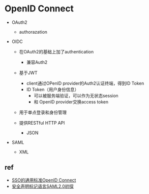 
# OpenID Connect

+ OAuth2
    + authorazation

+ OIDC
    + 在OAuth2的基础上加了authentication
        + 兼容Auth2
    + 基于JWT
        + client通过OPenID provider的Auth2认证终端，得到ID Token
        + ID Token（用户身份信息）
            + 可以被服务端验证，可以作为无状态session
            + 和 OpenID provider交换access token

    + 用于单点登录和身份管理
    + 提供RESTful HTTP API
        + JSON

+ SAML
    + XML


## ref
+ [SSO的通用标准OpenID Connect](https://developer.aliyun.com/article/780006)
+ [安全声明标记语言SAML2.0初探](https://developer.aliyun.com/article/779947?spm=a2c6h.12873581.0.dArticle779947.a569733brFatso)